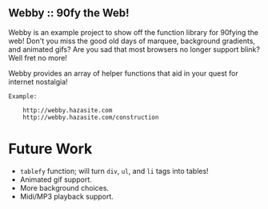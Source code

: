 ## Webby :: 90fy the Web!

Webby is an example project to show off the function library for 90fying the
web!  Don't you miss the good old days of marquee, background gradients, and
animated gifs?  Are you sad that most browsers no longer support blink? Well
fret no more!

Webby provides an array of helper functions that aid in your quest for
internet nostalgia!

	Example:

		http://webby.hazasite.com
		http://webby.hazasite.com/construction

Future Work
===========

 * `tablefy` function; will turn `div`, `ul`, and `li` tags into tables!
 * Animated gif support.
 * More background choices.
 * Midi/MP3 playback support.
